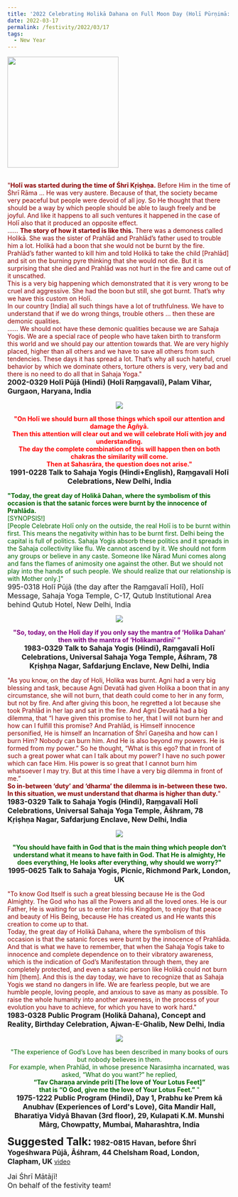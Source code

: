 ```yaml
---
title: '2022 Celebrating Holikā Dahana on Full Moon Day (Holī Pūrṇimā: "On Holī we should burn all those things which spoil our attention and damage the Āgñyā" '
date: 2022-03-17
permalink: /festivity/2022/03/17
tags:
  - New Year
---
```


<div style="text-align: left"><img src="/images/image1.png" width="250" /></div><br>

<p>
<font color="DarkRed">"<b>Holī was started during the time of Śhrī Kṛiṣhṇa.</b> Before Him in the time of Śhrī Rāma ... He was very austere. Because of that, the society became very peaceful but people were devoid of all joy. So He thought that there should be a way by which people should be able to laugh freely and be joyful. And like it happens to all such ventures it happened in the case of Holī also that it produced an opposite effect.<br>
...... <b>The story of how it started is like this.</b> There was a demoness called Holikā. She was the sister of Prahlād and Prahlād’s father used to trouble him a lot. Holikā had a boon that she would not be burnt by the fire. Prahlād’s father wanted to kill him and told Holikā to take the child [Prahlād] and sit on the burning pyre thinking that she would not die. But it is surprising that she died and Prahlād was not hurt in the fire and came out of it unscathed.<br>
This is a very big happening which demonstrated that it is very wrong to be cruel and aggressive. She had the boon but still, she got burnt. That’s why we have this custom on Holī.<br>
In our country [India] all such things have a lot of truthfulness. We have to understand that if we do wrong things, trouble others ... then these are demonic qualities.<br>
...... We should not have these demonic qualities because we are Sahaja Yogis. We are a special race of people who have taken birth to transform this world and we should pay our attention towards that. We are very highly placed, higher than all others and we have to save all others from such tendencies. These days it has spread a lot. That’s why all such hateful, cruel behavior by which we dominate others, torture others is very, very bad and there is no need to do all that in Sahaja Yoga."</font><br>
<font size="+0"><b>2002-0329 Holī Pūjā (Hindi) (Holī Raṃgavalī), Palam Vihar, Gurgaon, Haryana, India</b></font>
</p>

<div style="text-align: center"><img src="/images/image914.png" /></div>

<p style="text-align:center;">
<font color="Red"><b>"On Holī we should burn all those things which spoil our attention and damage the Āgñyā.<br>
Then this attention will clear out and we will celebrate Holī with joy and understanding.<br>
The day the complete combination of this will happen then on both chakras the similarity will come.<br> 
Then at Sahasrāra, the question does not arise."</b></font><br>
<font size="+0"><b>1991-0228 Talk to Sahaja Yogis (Hindi+English), Raṃgavalī Holī Celebrations, New Delhi, India</b></font>
</p>

<p>
<font color="DarkGreen"><b>"Today, the great day of Holikā Dahan, where the symbolism of this occasion is that the satanic forces were burnt by the innocence of Prahlāda.</b><br>
[SYNOPSIS!]<br>
[People Celebrate Holī only on the outside, the real Holī is to be burnt within first. This means the negativity within has to be burnt first. Delhi being the capital is full of politics. Sahaja Yogis absorb these politics and it spreads in the Sahaja collectivity like flu. We cannot ascend by it. We should not form any groups or believe in any caste. Someone like Nārad Muni comes along and fans the flames of animosity one against the other. But we should not play into the hands of such people. We should realize that our relationship is with Mother only.]"</font><br>
<font size="+0">995-0318 Holī Pūjā (the day after the Raṃgavalī Holī), Holī Message, Sahaja Yoga Temple, C-17, Qutub Institutional Area behind Qutub Hotel, New Delhi, India<b></b></font>
</p>

<div style="text-align: center"><img src="/images/image915.png" /></div>

<p style="text-align:center;">
<font color="Purple"><b>"So, today, on the Holi day if you only say the mantra of ‘Holika Dahan’ then with the mantra of ‘Holikamardinī’ "</b></font><br>
<font size="+0"><b>1983-0329 Talk to Sahaja Yogis (Hindi), Raṃgavalī Holī Celebrations, Universal Sahaja Yoga Temple, Āśhram, 78 Kṛiṣhṇa Nagar, Safdarjung Enclave, New Delhi, India</b></font>
</p>

<p>
<font color="DarkRed">"As you know, on the day of Holi, Holika was burnt. Agni had a very big blessing and task, because Agni Devatā had given Holika a boon that in any circumstance, she will not burn, that death could come to her in any form, but not by fire. And after giving this boon, he regretted a lot because she took Prahlād in her lap and sat in the fire. And Agni Devatā had a big dilemma, that “I have given this promise to her, that I will not burn her and how can I fulfill this promise? And Prahlād, is Himself innocence personified, He is himself an Incarnation of Śhrī Gaṇeśha and how can I burn Him? Nobody can burn him. And He is also beyond my powers. He is formed from my power.” So he thought, “What is this ego? that in front of such a great power what can I talk about my power? I have no such power which can face Him. His power is so great that I cannot burn him whatsoever I may try. But at this time I have a very big dilemma in front of me.”<br>
<b>So in-between ‘duty’ and ‘dharma’ the dilemma is in-between these two. In this situation, we must understand that dharma is higher than duty.</b>"</font><br>
<font size="+0"><b>1983-0329 Talk to Sahaja Yogis (Hindi), Raṃgavalī Holī Celebrations, Universal Sahaja Yoga Temple, Āśhram, 78 Kṛiṣhṇa Nagar, Safdarjung Enclave, New Delhi, India</b></font>
</p>

<div style="text-align: center"><img src="/images/image916.png" /></div>

<p style="text-align:center;">
<font color="DarkGreen"><b>"You should have faith in God that is the main thing which people don’t understand what it means to have faith in God. 
That He is almighty, He does everything, He looks after everything, why should we worry?"</b></font><br>
<font size="+0"><b>1995-0625 Talk to Sahaja Yogis, Picnic, Richmond Park, London, UK</b></font>
</p>

<p>
<font color="DarkRed">"To know God Itself is such a great blessing because He is the God Almighty. The God who has all the Powers and all the loved ones. He is our Father, He is waiting for us to enter into His Kingdom, to enjoy that peace and beauty of His Being, because He has created us and He wants this creation to come up to that.<br>
Today, the great day of Holikā Dahana, where the symbolism of this occasion is that the satanic forces were burnt by the innocence of Prahlāda. And that is what we have to remember, that when the Sahaja Yogis take to innocence and complete dependence on to their vibratory awareness, which is the indication of God’s Manifestation through them, they are completely protected, and even a satanic person like Holikā could not burn him [them]. And this is the day today, we have to recognize that as Sahaja Yogis we stand no dangers in life. We are fearless people, but we are humble people, loving people, and anxious to save as many as possible. To raise the whole humanity into another awareness, in the process of your evolution you have to achieve, for which you have to work hard."</font><br>
<font size="+0"><b>1983-0328 Public Program (Holikā Dahana), Concept and Reality, Birthday Celebration, Ajwan-E-Ghalib, New Delhi, India</b></font>
</p>

<div style="text-align: center"><img src="/images/image917.png" /></div>

<p style="text-align:center;">
<font color="DarkGreen">"The experience of God’s Love has been described in many books of ours but nobody believes in them.<br>
For example, when Prahlād, in whose presence Narasiṃha incarnated, was asked, “What do you want?” he replied,<br>
<b>“Tav Charaṇa arvinde prīti [The love of Your Lotus Feet]”<br>
that is “O God, give me the love of Your Lotus Feet.”</b> "</b></font><br>
<font size="+0"><b>1975-1222 Public Program (Hindi), Day 1, Prabhu ke Prem kā Anubhav (Experiences of Lord's Love), Gita Mandir Hall, Bharatiya Vidyā Bhavan (3rd floor), 29, Kulapati K.M. Munshi Mārg, Chowpatty, Mumbai, Maharashtra, India</b></font>
</p>

<font size="+2"><b>Suggested Talk:</b></font> 
<font size="+0"><b>1982-0815 Havan, before Śhrī Yogeśhwara Pūjā, Āśhram, 44 Chelsham Road, London, Clapham, UK</b></font>
<a href="https://seven-teams.github.io/Videos_Links.html">video</a>

<p>
<font size="+0">Jai Śhrī Mātājī!<br>
On behalf of the festivity team!</font>
</p>
